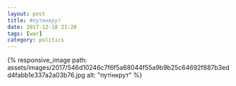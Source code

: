 ```yaml
---
layout: post
title: #путинкрут
date: 2017-12-18 21:20 
tags: [war]
category: politics
---
```


{% responsive_image path: assets/images/2017/546d10246c7f6f5a68044f55a9b9b25c64692f887b3edd4fabb1e337a2a03b76.jpg alt: "путінкрут" %}
